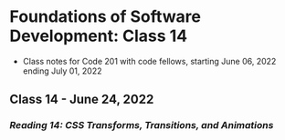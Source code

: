 # Foundations of Software Development: Class 14

* Class notes for Code 201 with code fellows, starting June 06, 2022 ending July 01, 2022

## Class 14 - June 24, 2022

### *Reading 14: CSS Transforms, Transitions, and Animations*